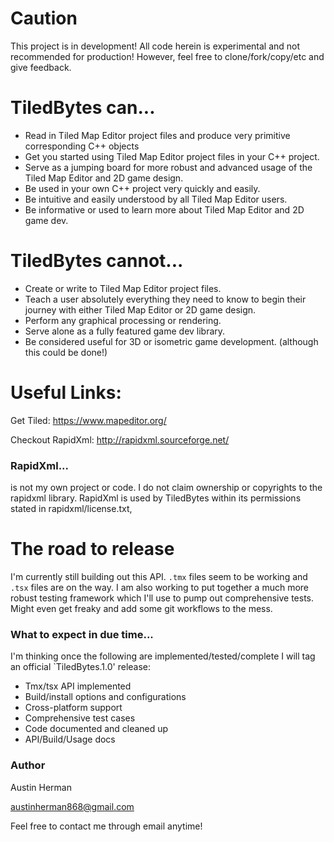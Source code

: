 
# Caution

This project is in development! All code herein is experimental and not recommended for production!
However, feel free to clone/fork/copy/etc and give feedback.

# TiledBytes can...

 - Read in Tiled Map Editor project files and produce very primitive corresponding C++ objects
 - Get you started using Tiled Map Editor project files in your C++ project.
 - Serve as a jumping board for more robust and advanced usage of the Tiled Map Editor and 2D game
   design.
 - Be used in your own C++ project very quickly and easily.
 - Be intuitive and easily understood by all Tiled Map Editor users.
 - Be informative or used to learn more about Tiled Map Editor and 2D game dev.

# TiledBytes cannot...

 - Create or write to Tiled Map Editor project files.
 - Teach a user absolutely everything they need to know to begin their journey with either Tiled Map
   Editor or 2D game design.
 - Perform any graphical processing or rendering.
 - Serve alone as a fully featured game dev library.
 - Be considered useful for 3D or isometric game development. (although this could be done!)

# Useful Links:

Get Tiled: https://www.mapeditor.org/

Checkout RapidXml: http://rapidxml.sourceforge.net/

### RapidXml...

is not my own project or code. I do not claim ownership or copyrights to the rapidxml library.
RapidXml is used by TiledBytes within its permissions stated in rapidxml/license.txt,

# The road to release

I'm currently still building out this API. `.tmx` files seem to be working and `.tsx` files are on the
way. I am also working to put together a much more robust testing framework which I'll use to pump
out comprehensive tests. Might even get freaky and add some git workflows to the mess.

### What to expect in due time...

I'm thinking once the following are implemented/tested/complete I will tag an official `TiledBytes.1.0' release:
 - Tmx/tsx API implemented
 - Build/install options and configurations
 - Cross-platform support
 - Comprehensive test cases
 - Code documented and cleaned up
 - API/Build/Usage docs

### Author

Austin Herman

austinherman868@gmail.com

Feel free to contact me through email anytime!

